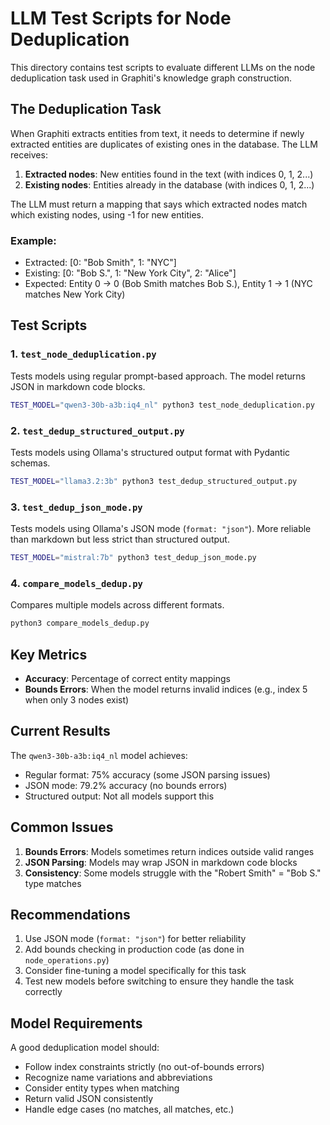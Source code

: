 # LLM Test Scripts for Node Deduplication

This directory contains test scripts to evaluate different LLMs on the node deduplication task used in Graphiti's knowledge graph construction.

## The Deduplication Task

When Graphiti extracts entities from text, it needs to determine if newly extracted entities are duplicates of existing ones in the database. The LLM receives:

1. **Extracted nodes**: New entities found in the text (with indices 0, 1, 2...)
2. **Existing nodes**: Entities already in the database (with indices 0, 1, 2...)

The LLM must return a mapping that says which extracted nodes match which existing nodes, using -1 for new entities.

### Example:
- Extracted: [0: "Bob Smith", 1: "NYC"]  
- Existing: [0: "Bob S.", 1: "New York City", 2: "Alice"]
- Expected: Entity 0 → 0 (Bob Smith matches Bob S.), Entity 1 → 1 (NYC matches New York City)

## Test Scripts

### 1. `test_node_deduplication.py`
Tests models using regular prompt-based approach. The model returns JSON in markdown code blocks.

```bash
TEST_MODEL="qwen3-30b-a3b:iq4_nl" python3 test_node_deduplication.py
```

### 2. `test_dedup_structured_output.py`
Tests models using Ollama's structured output format with Pydantic schemas.

```bash
TEST_MODEL="llama3.2:3b" python3 test_dedup_structured_output.py
```

### 3. `test_dedup_json_mode.py`
Tests models using Ollama's JSON mode (`format: "json"`). More reliable than markdown but less strict than structured output.

```bash
TEST_MODEL="mistral:7b" python3 test_dedup_json_mode.py
```

### 4. `compare_models_dedup.py`
Compares multiple models across different formats.

```bash
python3 compare_models_dedup.py
```

## Key Metrics

- **Accuracy**: Percentage of correct entity mappings
- **Bounds Errors**: When the model returns invalid indices (e.g., index 5 when only 3 nodes exist)

## Current Results

The `qwen3-30b-a3b:iq4_nl` model achieves:
- Regular format: 75% accuracy (some JSON parsing issues)
- JSON mode: 79.2% accuracy (no bounds errors)
- Structured output: Not all models support this

## Common Issues

1. **Bounds Errors**: Models sometimes return indices outside valid ranges
2. **JSON Parsing**: Models may wrap JSON in markdown code blocks
3. **Consistency**: Some models struggle with the "Robert Smith" = "Bob S." type matches

## Recommendations

1. Use JSON mode (`format: "json"`) for better reliability
2. Add bounds checking in production code (as done in `node_operations.py`)
3. Consider fine-tuning a model specifically for this task
4. Test new models before switching to ensure they handle the task correctly

## Model Requirements

A good deduplication model should:
- Follow index constraints strictly (no out-of-bounds errors)
- Recognize name variations and abbreviations
- Consider entity types when matching
- Return valid JSON consistently
- Handle edge cases (no matches, all matches, etc.)